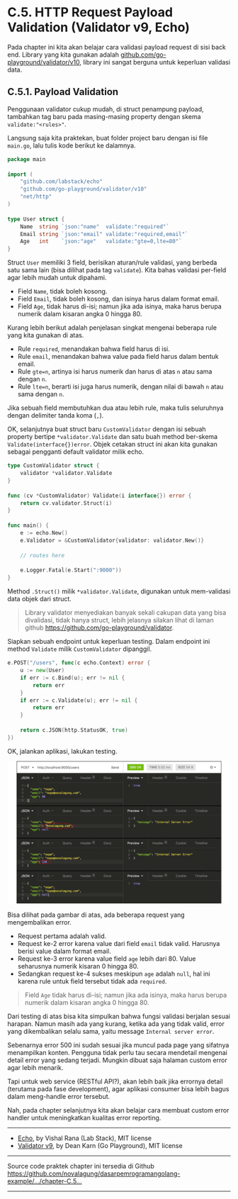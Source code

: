 # C.5. HTTP Request Payload Validation (Validator v9, Echo)

Pada chapter ini kita akan belajar cara validasi payload request di sisi back end. Library yang kita gunakan adalah [github.com/go-playground/validator/v10](https://github.com/go-playground/validator), library ini sangat berguna untuk keperluan validasi data.

## C.5.1. Payload Validation

Penggunaan validator cukup mudah, di struct penampung payload, tambahkan tag baru pada masing-masing property dengan skema `validate:"<rules>"`.

Langsung saja kita praktekan, buat folder project baru dengan isi file `main.go`, lalu tulis kode berikut ke dalamnya.

```go
package main

import (
    "github.com/labstack/echo"
    "github.com/go-playground/validator/v10"
    "net/http"
)

type User struct {
    Name  string `json:"name"  validate:"required"`
    Email string `json:"email" validate:"required,email"`
    Age   int    `json:"age"   validate:"gte=0,lte=80"`
}
```

Struct `User` memiliki 3 field, berisikan aturan/rule validasi, yang berbeda satu sama lain (bisa dilihat pada tag `validate`). Kita bahas validasi per-field agar lebih mudah untuk dipahami.

 - Field `Name`, tidak boleh kosong.
 - Field `Email`, tidak boleh kosong, dan isinya harus dalam format email.
 - Field `Age`, tidak harus di-isi; namun jika ada isinya, maka harus berupa numerik dalam kisaran angka 0 hingga 80.

Kurang lebih berikut adalah penjelasan singkat mengenai beberapa rule yang kita gunakan di atas.

 - Rule `required`, menandakan bahwa field harus di isi.
 - Rule `email`, menandakan bahwa value pada field harus dalam bentuk email.
 - Rule `gte=n`, artinya isi harus numerik dan harus di atas `n` atau sama dengan `n`.
 - Rule `lte=n`, berarti isi juga harus numerik, dengan nilai di bawah `n` atau sama dengan `n`.

Jika sebuah field membutuhkan dua atau lebih rule, maka tulis seluruhnya dengan delimiter tanda koma (`,`).

OK, selanjutnya buat struct baru `CustomValidator` dengan isi sebuah property bertipe `*validator.Validate` dan satu buah method ber-skema `Validate(interface{})error`. Objek cetakan struct ini akan kita gunakan sebagai pengganti default validator milik echo.

```go
type CustomValidator struct {
    validator *validator.Validate
}

func (cv *CustomValidator) Validate(i interface{}) error {
    return cv.validator.Struct(i)
}

func main() {
    e := echo.New()
    e.Validator = &CustomValidator{validator: validator.New()}

    // routes here

    e.Logger.Fatal(e.Start(":9000"))
}
```

Method `.Struct()` milik `*validator.Validate`, digunakan untuk mem-validasi data objek dari struct. 

> Library validator menyediakan banyak sekali cakupan data yang bisa divalidasi, tidak hanya struct, lebih jelasnya silakan lihat di laman github https://github.com/go-playground/validator.

Siapkan sebuah endpoint untuk keperluan testing. Dalam endpoint ini method `Validate` milik `CustomValidator` dipanggil.

```go
e.POST("/users", func(c echo.Context) error {
    u := new(User)
    if err := c.Bind(u); err != nil {
        return err
    }
    if err := c.Validate(u); err != nil {
        return err
    }

    return c.JSON(http.StatusOK, true)
})
```

OK, jalankan aplikasi, lakukan testing.

![Validation](images/C_http_request_payload_validation_1_validation.png)

Bisa dilihat pada gambar di atas, ada beberapa request yang mengembalikan error.

 - Request pertama adalah valid.
 - Request ke-2 error karena value dari field `email` tidak valid. Harusnya berisi value dalam format email.
 - Request ke-3 error karena value field `age` lebih dari 80. Value seharusnya numerik kisaran 0 hingga 80.
 - Sedangkan request ke-4 sukses meskipun `age` adalah `null`, hal ini karena rule untuk field tersebut tidak ada `required`.

> Field `Age` tidak harus di-isi; namun jika ada isinya, maka harus berupa numerik dalam kisaran angka 0 hingga 80.

Dari testing di atas bisa kita simpulkan bahwa fungsi validasi berjalan sesuai harapan. Namun masih ada yang kurang, ketika ada yang tidak valid, error yang dikembalikan selalu sama, yaitu message `Internal server error`. 

Sebenarnya error 500 ini sudah sesuai jika muncul pada page yang sifatnya menampilkan konten. Pengguna tidak perlu tau secara mendetail mengenai detail error yang sedang terjadi. Mungkin dibuat saja halaman custom error agar lebih menarik.

Tapi untuk web service (RESTful API?), akan lebih baik jika errornya detail (terutama pada fase development), agar aplikasi consumer bisa lebih bagus dalam meng-handle error tersebut.

Nah, pada chapter selanjutnya kita akan belajar cara membuat custom error handler untuk meningkatkan kualitas error reporting.

---

 - [Echo](https://github.com/labstack/echo), by Vishal Rana (Lab Stack), MIT license
 - [Validator v9](https://github.com/go-playground/validator/tree/v9), by Dean Karn (Go Playground), MIT license

---

<div class="source-code-link">
    <div class="source-code-link-message">Source code praktek chapter ini tersedia di Github</div>
    <a href="https://github.com/novalagung/dasarpemrogramangolang-example/tree/master/chapter-C.5-http-request-payload-validation">https://github.com/novalagung/dasarpemrogramangolang-example/.../chapter-C.5...</a>
</div>

---


